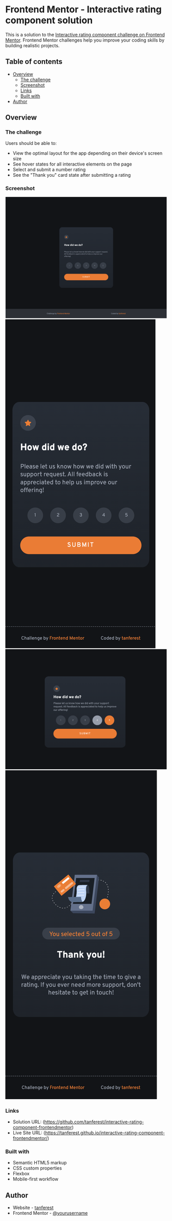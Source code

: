 # Frontend Mentor - Interactive rating component solution

This is a solution to the [Interactive rating component challenge on Frontend Mentor](https://www.frontendmentor.io/challenges/interactive-rating-component-koxpeBUmI). Frontend Mentor challenges help you improve your coding skills by building realistic projects. 

## Table of contents

- [Overview](#overview)
  - [The challenge](#the-challenge)
  - [Screenshot](#screenshot)
  - [Links](#links)
  - [Built with](#built-with)
- [Author](#author)

## Overview

### The challenge

Users should be able to:

- View the optimal layout for the app depending on their device's screen size
- See hover states for all interactive elements on the page
- Select and submit a number rating
- See the "Thank you" card state after submitting a rating

### Screenshot

![](./images/desktop.png)
![](./images/mobile.png)
![](./images/active-states.png)
![](./images/ty-mobile.png)

### Links

- Solution URL: (https://github.com/tanferest/interactive-rating-component-frontendmentor)
- Live Site URL: (https://tanferest.github.io/interactive-rating-component-frontendmentor/)

### Built with

- Semantic HTML5 markup
- CSS custom properties
- Flexbox
- Mobile-first workflow


## Author

- Website - [tanferest](https://github.com/tanferest)
- Frontend Mentor - [@yourusername](https://www.frontendmentor.io/profile/tanferest)
